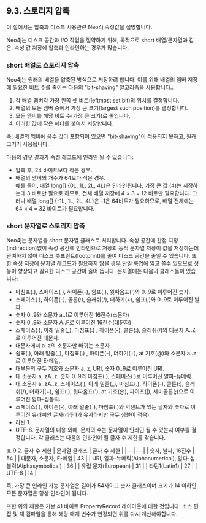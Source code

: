 ## 9.3. 스토리지 압축
<div class="abstract">
<p>이 절에서는 압축과 디스크 사용관련 Neo4j 속성값을 설명합니다.
</div>
Neo4j는 디스크 공간과 I/O 작업을 절약하기 위해,  목적으로 short 배열/문자열과 같은, 속성 값 저장에 압축과 인라인하는 경우가 많습니다.

### short 배열로 스토리지 압축
Neo4j는 원래의 배열을 압축된 방식으로 저장하려 합니다. 이를 위해 배열의 멤버 저장에 필요한 비트 수를 줄이는 다음의 "bit-shaving" 알고리즘을 사용합니다.:
1. 각 배열 멤버각 가장 왼쪽 셋 비트(leftmost set bit)의 위치를 결정합니다.
2. 배열의 모든 멤버 중에서 가장 큰 크기(largest such position)를 결정합니다.
3. 모든 멤버를 해당 비트 수(가장 큰 크기)로 줄입니다.
4. 이러한 값에 작은 헤더를 붙여서 저장합니다.

즉, 배열의 멤버에 음수 값이 포함되어 있으면 "bit-shaving"이 적용되지 못하고, 원래 크기가 사용됩니다.  

다음의 경우 결과가 속성 레코드에 인라인 될 수 있습니다:
* 압축 후, 24 바이트보다 작은 경우.
* 배열의 멤버의 개수가 64보다 적은 경우.  
예를 들어, 배열 long[] {0L, 1L, 2L, 4L}은 인라인됩니다, 가장 큰 값 (4)는 저장하는데 3 비트만 필요로 하므로, 전체 배열 저장에 4 × 3 = 12 비트만 필요합니다. 그러나 배열 long[] {-1L, 1L, 2L, 4L}은 -1은 64비트가 필요하므로, 배열 전체에는 64 × 4 = 32 바이트가 필요합니다.

### short 문자열로 스토리지 압축
Neo4j는 문자열을 short 문자열 클래스로 처리합니다. 속성 공간에 간접 지정(indirection)없이 속성 공간에 인라인으로 저장되 동적 문자열 저장이 값을 저장하는데 관여하지 않아 디스크 풋프린트(footprint)를 줄여 디스크 공간을 줄일 수 있습니다. 또한 속성 저장에 문자열 레코드가 필요하지 않을 경우 단일 룩업에 읽고 쓸수 있으므로 성능이 향상되고 필요한 디스크 공간이 줄어 듭니다.
문자열에는 다음의 클래스들이 있습니다:  
* 마침표(.), 스페이스( ), 하이픈(-), 쉼표(,), 윗따옴표(')와 0..9로 이루어진 숫자.
* 스페이스( ), 하이픈(-), 콜론(:), 슬래쉬(/), 더하기(+), 쉼표(,)와 0..9로 이루어진 날짜.
* 숫자 0..9와 소문자 a..f로 이루어진 16진수(소문자)
* 숫자 0..9와 소문자 A..F로 이루어진 16진수(대문자)
* 스페이스( ), 아래 밑줄(\_), 마침표(.) , 하이픈(-), 콜론(:), 슬래쉬(/)와 대문자 A..Z로 이루어진 대문자.
* 대문자에서 a..z의 소문자만 바뀌는 소문자.
* 쉼표(,), 아래 밑줄(\_), 마침표(.) , 하이픈(-), 더하기(+), at 기호(@)와 소문자 a..z로 이루어진 E-메일,.
* 대부분의 구두 기호와 소문자 a..z, URI, 숫자 0..9로 이루어진 URI.
* 대.소문자 a..zA..z, 숫자 0..9와 마침표(.), 스페이스( )로 이루어진 알파-뉴메릭.
* 대.소문자 a..zA..z, 스페이스( ), 아래 밑줄(\_), 마침표(.), 하이픈(-), 콜론(:), 슬래쉬(/), 더하기(+), 쉼표(,), 윗따옴표('), at 기호(@), 파이프(|), 세미콜론(;)으로 이루어진 알파-심볼릭.
* 스페이스( ), 하이픈(-), 아래 밑줄(\_), 마침표(.)와 악센트가 있는 글자와 숫자로 이루어진 유러피안 글자(라틴1과 유사하지만 구두 심볼이 적음).
* 라틴 1.
* UTF-8.
문자열의 내용 외에, 문자의 수는 문자열이 인라인 될 수 있는지 여부를 결정합니다. 각 클래스는 다음의 인라인이 될 글자 수 제한를 갖습니다.

표 9.2. 글자 수 제한
| 문자열 클래스 | 글자 수 제한 |
|---|---|
| 숫자, 날짜, 16진수 | 54 |
| 대문자, 소문자, E-메일 | 43 |
| URI, 알파-뉴메릭(Alphanumerical), 알파-심볼릭(Alphasymbolical) | 36 |
| 유럽 문자(European) | 31 |
| 라틴1(Latin1) | 27 |
| UTF-8 | 14 |

즉, 가장 큰 인라인 가능 문자열은 길이가 54자이고 숫자 클래스이며 크기가 14 이하인 모든 문자열은 항상 인라인이 됩니다.

또한 위의 제한은 기본 41 바이트 PropertyRecord 레이아웃에 대한 것입니다. 소스 편집 및 재 컴파일을 통해 해당 매개 변수가 변경되면 위를 다시 계산해야합니다.
